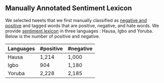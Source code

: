 ## Manually Annotated Sentiment Lexicon


We selected tweets that we first manually classified as [negative and positive](https://github.com/hausanlp/NaijaSenti/blob/main/sections/annotated_twitter_corpus.md) and tagged words that are positive, negative, and hate words. We provide [sentiment lexicon](https://github.com/hausanlp/NaijaSenti/tree/main/data/annotated_sentiment_lexicon) in three languages : Hausa, Igbo and Yoruba. Below is the number of positive and negative.



| Languages | #positive | #negative| 
| --------- | -------- |  -------- | 
| Hausa  | 1,214  |   1,000	  | 
| Igbo  |  904 |  1,180 | 
| Yoruba  | 2,228  |  2,185  | 
